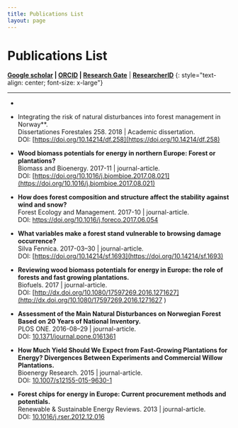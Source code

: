 ```yaml
---
title: Publications List
layout: page
---
```


# Publications List

**[Google scholar](https://scholar.google.es/citations?user=TJ4DXUMAAAAJ&hl=en)  \|  [ORCID](http://orcid.org/0000-0003-3829-5759)  \|  [Research Gate](https://www.researchgate.net/profile/Olalla_Diaz-Yanez)**
|  [**ResearcherID**](http://www.researcherid.com/rid/K-5885-2016) 
{: style="text-align: center; font-size: x-large"}

---

* </span>
* Integrating the risk of natural disturbances into forest management in Norway**.  
  Dissertationes Forestales 258. 2018 \| Academic dissertation.  
  DOI: [https://doi.org/10.14214/df.258](https://doi.org/10.14214/df.258)



* **Wood biomass potentials for energy in northern Europe: Forest or plantations?**  
  Biomass and Bioenergy. 2017-11 \| journal-article.  
  DOI: [https://doi.org/10.1016/j.biombioe.2017.08.021](https://doi.org/10.1016/j.biombioe.2017.08.021)



* **How does forest composition and structure affect the stability against wind and snow?**  
  Forest Ecology and Management. 2017-10 \| journal-article.  
  DOI: [https://doi.org/10.1016/j.foreco.2017.06.054 ](https://doi.org/10.1016/j.foreco.2017.06.054)



* **What variables make a forest stand vulnerable to browsing damage occurrence?**  
  Silva Fennica. 2017-03–30 \| journal-article.  
  DOI: [https://doi.org/10.14214/sf.1693](https://doi.org/10.14214/sf.1693)



* **Reviewing wood biomass potentials for energy in Europe: the role of forests and fast growing plantations.**  
  Biofuels. 2017 \| journal-article.  
  DOI: [http://dx.doi.org/10.1080/17597269.2016.1271627](http://dx.doi.org/10.1080/17597269.2016.1271627 ) 



* **Assessment of the Main Natural Disturbances on Norwegian Forest Based on 20 Years of National Inventory.**  
  PLOS ONE. 2016-08–29 \| journal-article.  
  DOI: [10.1371/journal.pone.0161361](http://dx.doi.org/10.1371/journal.pone.0161361)



* **How Much Yield Should We Expect from Fast-Growing Plantations for Energy? Divergences Between Experiments and Commercial Willow Plantations.**  
  Bioenergy Research. 2015 \| journal-article.  
  DOI: [10.1007/s12155-015-9630-1](https://doi.org/10.1007/s12155-015-9630-1)



* **Forest chips for energy in Europe: Current procurement methods and potentials.**  
  Renewable & Sustainable Energy Reviews. 2013 \| journal-article.  
  DOI: [10.1016/j.rser.2012.12.016](https://doi.org/10.1016/j.rser.2012.12.016)
